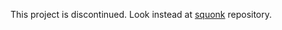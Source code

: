 This project is discontinued. Look instead at [squonk](https://github.com/InformaticsMatters/lac) repository.
